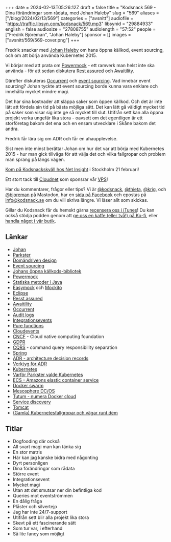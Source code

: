+++
date = 2024-02-13T05:26:12Z
draft = false
title = "Kodsnack 569 - Dina förändringar som rådata, med Johan Haleby"
slug = "569"
aliases = ["/blog/2024/02/13/569"]
categories = ["avsnitt"]
audiofile = "https://traffic.libsyn.com/kodsnack/569.mp3"
libsynid = "29884933"
english = false
audiosize = "27808755"
audiolength = "57:52"
people = ["Fredrik Björeman", "Johan Haleby"]
sponsor = []
images = ["avsnitt/569/569-cover.png"]
+++

Fredrik snackar med [Johan Haleby](http://code.haleby.se/sample-page/) om hans öppna källkod, event sourcing, och om att börja använda Kubernetes 2015.

Vi börjar med att prata om [Powermock](https://github.com/powermock/powermock) - ett ramverk man helst inte ska använda - för att sedan diskutera [Rest assured](https://rest-assured.io/) och [Awaitility](http://www.awaitility.org/). 

Därefter diskuteras [Occurrent](https://occurrent.org/) och [event sourcing](https://en.wikipedia.org/wiki/Domain-driven_design#Event_sourcing). Vad innebär event sourcing? Johan tyckte att event sourcing borde kunna vara enklare och innehålla mycket mindre magi.

Det har sina kostnader att släppa saker som öppen källkod. Och det är inte lätt att fördela sin tid på bästa möjliga sätt. Det kan lätt gå väldigt mycket tid på saker som visar sig inte ge så mycket till slut. Utifrån sett kan alla öppna projekt verka ungefär lika stora - oavsett om det egentligen är ett storföretag bakom det ena och en ensam utvecklare i Skåne bakom det andra.

Fredrik får lära sig om ADR och får en ahaupplevelse.

Sist men inte minst berättar Johan om hur det var att börja med Kubernetes 2015 - hur man gick tillväga för att välja det och vilka fallgropar och problem man sprang på längs vägen.

[Kom på Kodsnackskväll hos Net Insight](https://docs.google.com/forms/d/e/1FAIpQLSdpfk68fJXzVCPRTcKFOgze_aLTlg-MOS0d4FnXAThUWG2h7g/viewform) i Stockholm 21 februari!

Ett stort tack till [Cloudnet](https://www.cloudnet.se) som sponsrar vår [VPS](https://en.wikipedia.org/wiki/Virtual_private_server)!

Har du kommentarer, frågor eller tips? Vi är [@kodsnack](https://social.podsnack.se/@kodsnack), [@thieta](https://6510.nu/@thieta), [@krig](https://6510.nu/@krig), och [@bjoreman](https://toot.cafe/@bjoreman) på Mastodon, har en [sida på Facebook](https://www.facebook.com/) och epostas på [info@kodsnack.se](mailto:info@kodsnack.se) om du vill skriva längre. Vi läser allt som skickas.

Gillar du Kodsnack får du hemskt gärna [recensera oss i iTunes](https://itunes.apple.com/se/podcast/kodsnack/id561631498?l=en)! Du kan också stödja podden genom att <a href="https://ko-fi.com/kodsnack" rel="payment">ge oss en kaffe (eller två!) på Ko-fi</a>, eller [handla något i vår butik](https://shop.spreadshirt.se/kodsnack/).

## Länkar ##
* [Johan](http://code.haleby.se/sample-page/)
* [Parkster](https://www.parkster.com/se/)
* [Domändriven design](https://en.wikipedia.org/wiki/Domain-driven_design)
* [Event sourcing](https://en.wikipedia.org/wiki/Domain-driven_design#Event_sourcing)
* [Johans öppna källkods-bibliotek](https://github.com/johanhaleby)
* [Powermock](https://github.com/powermock/powermock)
* [Statiska metoder i Java](https://stackoverflow.com/questions/2671496/when-to-use-static-methods)
* [Easymock](https://easymock.org/) och [Mockito](https://en.wikipedia.org/wiki/Mockito)
* [Eclipse](https://en.wikipedia.org/wiki/Eclipse_%28software%29)
* [Resst assured](https://rest-assured.io/)
* [Awaitility](http://www.awaitility.org/)
* [Occurrent](https://occurrent.org/)
* [Audit logs](https://www.datadoghq.com/knowledge-center/audit-logging/)
* [Integrationsevents](https://ddd.acloudfan.com/8.interactions/30.integration-events/)
* [Pure functions](https://en.wikipedia.org/wiki/Pure_function)
* [Cloudevents](https://cloudevents.io/)
* [CNCF](https://www.cncf.io/) - Cloud native computing foundation
* [GDPR](https://en.wikipedia.org/wiki/General_Data_Protection_Regulation)
* [CQRS](https://en.wikipedia.org/wiki/Command_Query_Responsibility_Segregation) - command query responsibility separation
* [Spring](https://en.wikipedia.org/wiki/Spring_Framework)
* [ADR - architecture decision records](https://adr.github.io/)
* [Verktyg för ADR](https://github.com/npryce/adr-tools)
* [Kubernetes](https://en.wikipedia.org/wiki/Kubernetes)
* [Varför Parkster valde Kubernetes](https://code.haleby.se/2016/02/12/why-we-chose-kubernetes/)
* [ECS - Amazons elastic container service](https://aws.amazon.com/ecs/)
* [Docker swarm](https://docs.docker.com/engine/swarm/)
* [Mesosphere DC/OS](https://d2iq.com/products/dcos)
* [Tutum - numera Docker cloud](https://www.cloudbees.com/blog/tutum-aka-docker-cloud)
* [Service discovery](https://en.wikipedia.org/wiki/Service_discovery)
* [Tomcat](https://en.wikipedia.org/wiki/Apache_Tomcat)
* [(Gamla) Kubernetesfallgropar och vägar runt dem](https://code.haleby.se/2016/03/04/kubernetes-caveats-and-workarounds/)

## Titlar ##
* Dogfooding där också
* All svart magi man kan tänka sig
* En stor matris
* Här kan jag kanske bidra med någonting
* Dyrt personligen
* Dina förändringar som rådata
* Större event
* Integrationsevent
* Mycket magi
* Utan att det smutsar ner din befintliga kod
* Queries mot eventströmmen
* En dålig fråga
* Plåster och silvertejp
* Jag har inte 24/7-support
* Utifrån sett blir alla projekt lika stora
* Skevt på ett fascinerande sätt
* Som tur var, i efterhand
* Så lite fancy som möjligt